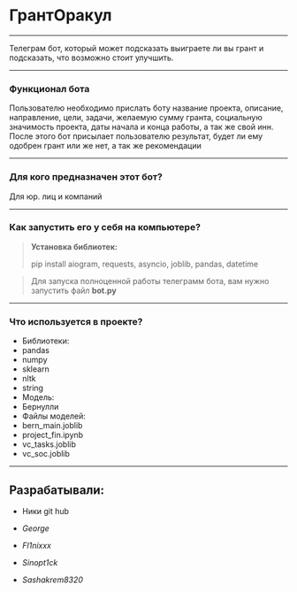 # ГрантОракул
***
Телеграм бот, который может подсказать выиграете ли вы грант и подсказать, что возможно стоит улучшить.
***
### Функционал бота

Пользователю необходимо прислать боту название проекта, описание, направление, цели, задачи, желаемую сумму гранта, социальную значимость проекта, даты начала и конца работы, а так же свой инн. После этого бот присылает пользователю результат, будет ли ему одобрен грант или же нет, а так же рекомендации
***
### Для кого предназначен этот бот?

Для юр. лиц и компаний
***
### Как запустить его у себя на компьютере?
> **Установка библиотек:**
>
> pip install aiogram, requests, asyncio, joblib, pandas, datetime


> Для запуска полноценной работы телеграмм бота, вам нужно запустить файл **bot.py**
***
### Что используется в проекте?

- Библиотеки:
- pandas
- numpy
- sklearn
- nltk
- string
- Модель:
- Бернулли
- Файлы моделей:
- bern_main.joblib
- project_fin.ipynb
- vc_tasks.joblib
- vc_soc.joblib
***
## Разрабатывали:
- Ники git hub

- *George*

- *Fl1nixxx*

- *Sinopt1ck*

- *Sashakrem8320*
